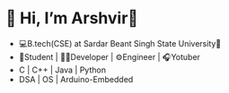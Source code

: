 # 👋 Hi, I’m Arshvir👻
- 💻B.tech(CSE) at Sardar Beant Singh State University🏫 
     <!--- it's 4am 👀-->
- 🐾Student | 👨‍💻Developer | ⚙️Engineer | 🎧Yotuber
- C | C++ | Java | Python
- DSA | OS | Arduino-Embedded
<!--- ⚽Football-->
<!--- 😐Yes I'm Introvert | 🪔Culturly bounded--> 

<!--- 👀 I’m interested in Programming, Web Development, Embedded Programming, AI
- 🌱 I’m currently learning C++, Ethical Hacking, sql,python, DSA, 
- 💞️ I’m looking to collaborate on Making Operating System
- 📫 How to reach me ...-->

<!---
avarshvir/avarshvir is a ✨ special ✨ repository because its `README.md` (this file) appears on your GitHub profile.
You can click the Preview link to take a look at your changes.
--->
